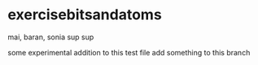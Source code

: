 # exercisebitsandatoms
mai, baran, sonia
sup sup

some experimental addition to this test file
add something to this branch
